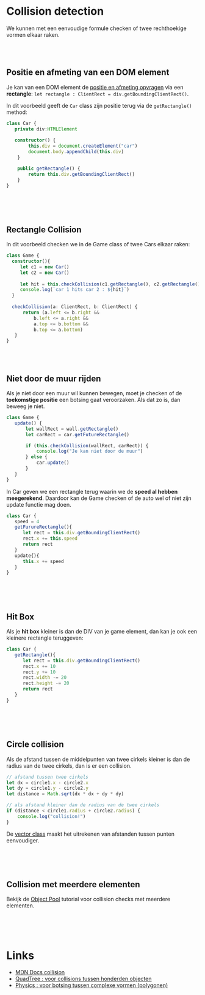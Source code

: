 # Collision detection

We kunnen met een eenvoudige formule checken of twee rechthoekige vormen elkaar raken.

<br>
<br>

## Positie en afmeting van een DOM element

Je kan van een DOM element de [positie en afmeting opvragen](https://developer.mozilla.org/en/docs/Web/API/Element/getBoundingClientRect) via een **rectangle**: `let rectangle : ClientRect = div.getBoundingClientRect()`. 

In dit voorbeeld geeft de `Car` class zijn positie terug via de `getRectangle()` method:

```typescript
class Car {
   private div:HTMLElement
   
   constructor() {
        this.div = document.createElement("car")
        document.body.appendChild(this.div)
    }

    public getRectangle() {
        return this.div.getBoundingClientRect()
    }
}
```

<Br>
<br>
<br>

## Rectangle Collision

In dit voorbeeld checken we in de Game class of twee Cars elkaar raken:

```typescript
class Game {
  constructor(){
     let c1 = new Car()
     let c2 = new Car()
     
     let hit = this.checkCollision(c1.getRectangle(), c2.getRectangle())
     console.log(`car 1 hits car 2 : ${hit}`)
  }
  
  checkCollision(a: ClientRect, b: ClientRect) {
      return (a.left <= b.right &&
          b.left <= a.right &&
          a.top <= b.bottom &&
          b.top <= a.bottom)
   }
}
```
<br>
<br>

## Niet door de muur rijden

Als je niet door een muur wil kunnen bewegen, moet je checken of de **toekomstige positie** een botsing gaat veroorzaken. Als dat zo is, dan beweeg je niet.

```typescript
class Game {
   update() {
       let wallRect = wall.getRectangle()
       let carRect = car.getFutureRectangle()

       if (this.checkCollision(wallRect, carRect)) {
           console.log("Je kan niet door de muur")
       } else {
           car.update()
       }
   }
}
```

In Car geven we een rectangle terug waarin we de **speed al hebben meegerekend**. Daardoor kan de Game checken of de auto wel of niet zijn update functie mag doen.
```typescript
class Car {
   speed = 4
   getFurureRectangle(){
      let rect = this.div.getBoundingClientRect()
      rect.x += this.speed
      return rect
   }
   update{){
      this.x += speed
   }
}
```
<br>
<br>
<br>

## Hit Box 

Als je **hit box** kleiner is dan de DIV van je game element, dan kan je ook een kleinere rectangle teruggeven:
```typescript
class Car {
   getRectangle(){
      let rect = this.div.getBoundingClientRect()
      rect.x += 10
      rect.y += 10
      rect.width -= 20
      rect.height -= 20
      return rect
   }
}
```

<br>
<br>
<br>

## Circle collision

Als de afstand tussen de middelpunten van twee cirkels kleiner is dan de radius van de twee cirkels, dan is er een collision.

```typescript
// afstand tussen twee cirkels
let dx = circle1.x - circle2.x
let dy = circle1.y - circle2.y
let distance = Math.sqrt(dx * dx + dy * dy)

// als afstand kleiner dan de radius van de twee cirkels
if (distance < circle1.radius + circle2.radius) {
    console.log("collision!")
}
```
De [vector class](vector.md) maakt het uitrekenen van afstanden tussen punten eenvoudiger.

<br>
<br>
<br>

## Collision met meerdere elementen

Bekijk de [Object Pool](./pool.md) tutorial voor collision checks met meerdere elementen.

<br>
<br>
<br>



# Links

- [MDN Docs collision](https://developer.mozilla.org/en-US/docs/Games/Techniques/2D_collision_detection)
- [QuadTree : voor collisions tussen honderden objecten](https://github.com/timohausmann/quadtree-js)
- [Physics : voor botsing tussen complexe vormen (polygonen)](snippets/matter.md)

